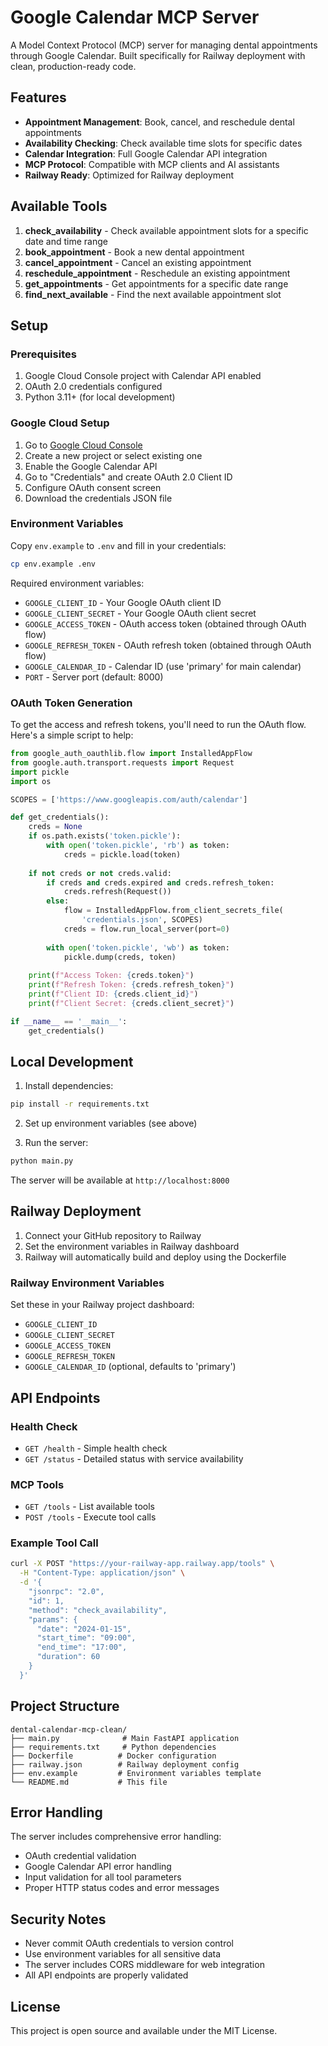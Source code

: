 # Google Calendar MCP Server

A Model Context Protocol (MCP) server for managing dental appointments through Google Calendar. Built specifically for Railway deployment with clean, production-ready code.

## Features

- **Appointment Management**: Book, cancel, and reschedule dental appointments
- **Availability Checking**: Check available time slots for specific dates
- **Calendar Integration**: Full Google Calendar API integration
- **MCP Protocol**: Compatible with MCP clients and AI assistants
- **Railway Ready**: Optimized for Railway deployment

## Available Tools

1. **check_availability** - Check available appointment slots for a specific date and time range
2. **book_appointment** - Book a new dental appointment
3. **cancel_appointment** - Cancel an existing appointment
4. **reschedule_appointment** - Reschedule an existing appointment
5. **get_appointments** - Get appointments for a specific date range
6. **find_next_available** - Find the next available appointment slot

## Setup

### Prerequisites

1. Google Cloud Console project with Calendar API enabled
2. OAuth 2.0 credentials configured
3. Python 3.11+ (for local development)

### Google Cloud Setup

1. Go to [Google Cloud Console](https://console.cloud.google.com/)
2. Create a new project or select existing one
3. Enable the Google Calendar API
4. Go to "Credentials" and create OAuth 2.0 Client ID
5. Configure OAuth consent screen
6. Download the credentials JSON file

### Environment Variables

Copy `env.example` to `.env` and fill in your credentials:

```bash
cp env.example .env
```

Required environment variables:
- `GOOGLE_CLIENT_ID` - Your Google OAuth client ID
- `GOOGLE_CLIENT_SECRET` - Your Google OAuth client secret
- `GOOGLE_ACCESS_TOKEN` - OAuth access token (obtained through OAuth flow)
- `GOOGLE_REFRESH_TOKEN` - OAuth refresh token (obtained through OAuth flow)
- `GOOGLE_CALENDAR_ID` - Calendar ID (use 'primary' for main calendar)
- `PORT` - Server port (default: 8000)

### OAuth Token Generation

To get the access and refresh tokens, you'll need to run the OAuth flow. Here's a simple script to help:

```python
from google_auth_oauthlib.flow import InstalledAppFlow
from google.auth.transport.requests import Request
import pickle
import os

SCOPES = ['https://www.googleapis.com/auth/calendar']

def get_credentials():
    creds = None
    if os.path.exists('token.pickle'):
        with open('token.pickle', 'rb') as token:
            creds = pickle.load(token)
    
    if not creds or not creds.valid:
        if creds and creds.expired and creds.refresh_token:
            creds.refresh(Request())
        else:
            flow = InstalledAppFlow.from_client_secrets_file(
                'credentials.json', SCOPES)
            creds = flow.run_local_server(port=0)
        
        with open('token.pickle', 'wb') as token:
            pickle.dump(creds, token)
    
    print(f"Access Token: {creds.token}")
    print(f"Refresh Token: {creds.refresh_token}")
    print(f"Client ID: {creds.client_id}")
    print(f"Client Secret: {creds.client_secret}")

if __name__ == '__main__':
    get_credentials()
```

## Local Development

1. Install dependencies:
```bash
pip install -r requirements.txt
```

2. Set up environment variables (see above)

3. Run the server:
```bash
python main.py
```

The server will be available at `http://localhost:8000`

## Railway Deployment

1. Connect your GitHub repository to Railway
2. Set the environment variables in Railway dashboard
3. Railway will automatically build and deploy using the Dockerfile

### Railway Environment Variables

Set these in your Railway project dashboard:
- `GOOGLE_CLIENT_ID`
- `GOOGLE_CLIENT_SECRET`
- `GOOGLE_ACCESS_TOKEN`
- `GOOGLE_REFRESH_TOKEN`
- `GOOGLE_CALENDAR_ID` (optional, defaults to 'primary')

## API Endpoints

### Health Check
- `GET /health` - Simple health check
- `GET /status` - Detailed status with service availability

### MCP Tools
- `GET /tools` - List available tools
- `POST /tools` - Execute tool calls

### Example Tool Call

```bash
curl -X POST "https://your-railway-app.railway.app/tools" \
  -H "Content-Type: application/json" \
  -d '{
    "jsonrpc": "2.0",
    "id": 1,
    "method": "check_availability",
    "params": {
      "date": "2024-01-15",
      "start_time": "09:00",
      "end_time": "17:00",
      "duration": 60
    }
  }'
```

## Project Structure

```
dental-calendar-mcp-clean/
├── main.py              # Main FastAPI application
├── requirements.txt     # Python dependencies
├── Dockerfile          # Docker configuration
├── railway.json        # Railway deployment config
├── env.example         # Environment variables template
└── README.md           # This file
```

## Error Handling

The server includes comprehensive error handling:
- OAuth credential validation
- Google Calendar API error handling
- Input validation for all tool parameters
- Proper HTTP status codes and error messages

## Security Notes

- Never commit OAuth credentials to version control
- Use environment variables for all sensitive data
- The server includes CORS middleware for web integration
- All API endpoints are properly validated

## License

This project is open source and available under the MIT License.
